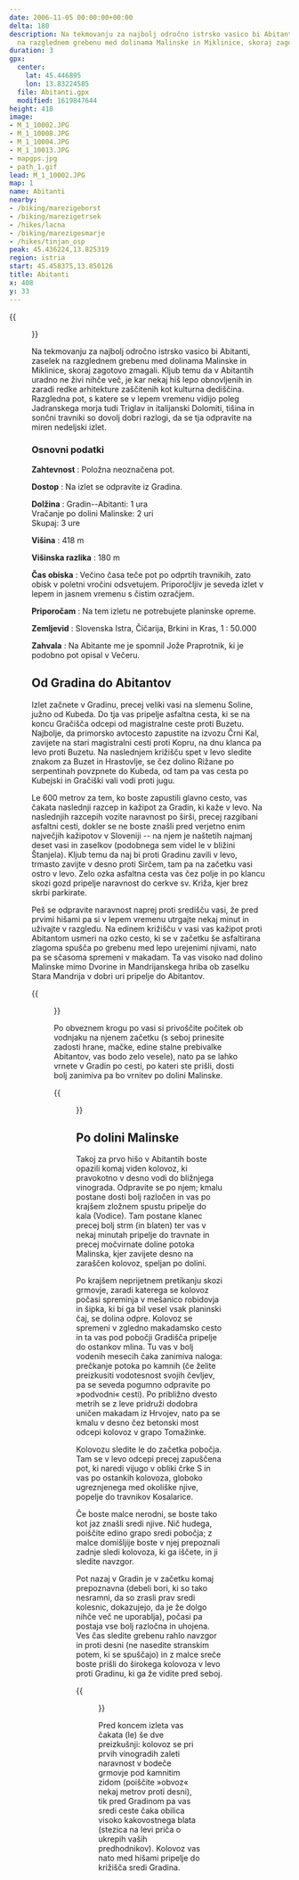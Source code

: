 ```yaml
---
date: 2006-11-05 00:00:00+00:00
delta: 180
description: Na tekmovanju za najbolj odročno istrsko vasico bi Abitanti, zaselek
  na razglednem grebenu med dolinama Malinske in Miklinice, skoraj zagotovo zmagali.
duration: 3
gpx:
  center:
    lat: 45.446895
    lon: 13.83224585
  file: Abitanti.gpx
  modified: 1619847644
height: 418
image:
- M_1_10002.JPG
- M_1_10008.JPG
- M_1_10004.JPG
- M_1_10013.JPG
- mapgps.jpg
- path_1.gif
lead: M_1_10002.JPG
map: 1
name: Abitanti
nearby:
- /biking/marezigeborst
- /biking/marezigetrsek
- /hikes/lacna
- /biking/marezigesmarje
- /hikes/tinjan_osp
peak: 45.436224,13.825319
region: istria
start: 45.458375,13.850126
title: Abitanti
x: 408
y: 33
---
```


{{<figure src="M_1_10002.JPG">}}

Na tekmovanju za najbolj odročno istrsko vasico bi Abitanti, zaselek na razglednem grebenu med dolinama Malinske in Miklinice, skoraj zagotovo zmagali. Kljub temu da v Abitantih uradno ne živi nihče več, je kar nekaj hiš lepo obnovljenih in zaradi redke arhitekture zaščitenih kot kulturna dediščina. Razgledna pot, s katere se v lepem vremenu vidijo poleg Jadranskega morja tudi Triglav in italijanski Dolomiti, tišina in sončni travniki so dovolj dobri razlogi, da se tja odpravite na miren nedeljski izlet.

### Osnovni podatki

**Zahtevnost**
:   Položna neoznačena pot.

**Dostop**
:   Na izlet se odpravite iz Gradina.

**Dolžina**
:   Gradin--Abitanti: 1 ura\
    Vračanje po dolini Malinske: 2 uri\
    Skupaj: 3 ure

**Višina**
:   418 m

**Višinska razlika**
:   180 m

**Čas obiska**
:   Večino časa teče pot po odprtih travnikih, zato obisk v poletni vročini odsvetujem. Priporočljiv je seveda izlet v lepem in jasnem vremenu s čistim ozračjem.

**Priporočam**
:   Na tem izletu ne potrebujete planinske opreme.

**Zemljevid**
:   Slovenska Istra, Čičarija, Brkini in Kras, 1 : 50.000

**Zahvala**
:   Na Abitante me je spomnil Jože Praprotnik, ki je podobno pot opisal v Večeru.

Od Gradina do Abitantov
-----------------------

Izlet začnete v Gradinu, precej veliki vasi na slemenu Soline, južno od Kubeda. Do tja vas pripelje asfaltna cesta, ki se na koncu Gračišča odcepi od magistralne ceste proti Buzetu. Najbolje, da primorsko avtocesto zapustite na izvozu Črni Kal, zavijete na stari magistralni cesti proti Kopru, na dnu klanca pa levo proti Buzetu. Na naslednjem križišču spet v levo sledite znakom za Buzet in Hrastovlje, se čez dolino Rižane po serpentinah povzpnete do Kubeda, od tam pa vas cesta po Kubejski in Gračiški vali vodi proti jugu.

Le 600 metrov za tem, ko boste zapustili glavno cesto, vas čakata naslednji razcep in kažipot za Gradin, ki kaže v levo. Na naslednjih razcepih vozite naravnost po širši, precej razgibani asfaltni cesti, dokler se ne boste znašli pred verjetno enim največjih kažipotov v Sloveniji -- na njem je naštetih najmanj deset vasi in zaselkov (podobnega sem videl le v bližini Štanjela). Kljub temu da naj bi proti Gradinu zavili v levo, trmasto zavijte v desno proti Sirčem, tam pa na začetku vasi ostro v levo. Zelo ozka asfaltna cesta vas čez polje in po klancu skozi gozd pripelje naravnost do cerkve sv. Križa, kjer brez skrbi parkirate.

Peš se odpravite naravnost naprej proti središču vasi, že pred prvimi hišami pa si v lepem vremenu utrgajte nekaj minut in uživajte v razgledu. Na edinem križišču v vasi vas kažipot proti Abitantom usmeri na ozko cesto, ki se v začetku še asfaltirana zlagoma spušča po grebenu med lepo urejenimi njivami, nato pa se sčasoma spremeni v makadam. Ta vas visoko nad dolino Malinske mimo Dvorine in Mandrijanskega hriba ob zaselku Stara Mandrija v dobri uri pripelje do Abitantov.

{{<figure src="M_1_10008.JPG" caption="Prvi pogled na Abitante">}}

Po obveznem krogu po vasi si privoščite počitek ob vodnjaku na njenem začetku (s seboj prinesite zadosti hrane, mačke, edine stalne prebivalke Abitantov, vas bodo zelo vesele), nato pa se lahko vrnete v Gradin po cesti, po kateri ste prišli, dosti bolj zanimiva pa bo vrnitev po dolini Malinske.

{{<figure src="M_1_10004.JPG">}}

Po dolini Malinske
------------------

Takoj za prvo hišo v Abitantih boste opazili komaj viden kolovoz, ki pravokotno v desno vodi do bližnjega vinograda. Odpravite se po njem; kmalu postane dosti bolj razločen in vas po krajšem zložnem spustu pripelje do kala (Vodice). Tam postane klanec precej bolj strm (in blaten) ter vas v nekaj minutah pripelje do travnate in precej močvirnate doline potoka Malinska, kjer zavijete desno na zaraščen kolovoz, speljan po dolini.

Po krajšem neprijetnem pretikanju skozi grmovje, zaradi katerega se kolovoz počasi spreminja v mešanico robidovja in šipka, ki bi ga bil vesel vsak planinski čaj, se dolina odpre. Kolovoz se spremeni v zgledno makadamsko cesto in ta vas pod pobočji Gradišča pripelje do ostankov mlina. Tu vas v bolj vodenih mesecih čaka zanimiva naloga: prečkanje potoka po kamnih (če želite preizkusiti vodotesnost svojih čevljev, pa se seveda pogumno odpravite po »podvodni« cesti). Po približno dvesto metrih se z leve pridruži dodobra uničen makadam iz Hrvojev, nato pa se kmalu v desno čez betonski most odcepi kolovoz v grapo Tomažinke.

Kolovozu sledite le do začetka pobočja. Tam se v levo odcepi precej zapuščena pot, ki naredi vijugo v obliki črke S in vas po ostankih kolovoza, globoko ugreznjenega med okoliške njive, popelje do travnikov Kosalarice.

Če boste malce nerodni, se boste tako kot jaz znašli sredi njive. Nič hudega, poiščite edino grapo sredi pobočja; z malce domišljije boste v njej prepoznali zadnje sledi kolovoza, ki ga iščete, in ji sledite navzgor.

Pot nazaj v Gradin je v začetku komaj prepoznavna (debeli bori, ki so tako nesramni, da so zrasli prav sredi kolesnic, dokazujejo, da je že dolgo nihče več ne uporablja), počasi pa postaja vse bolj razločna in uhojena. Ves čas sledite grebenu rahlo navzgor in proti desni (ne nasedite stranskim potem, ki se spuščajo) in z malce sreče boste prišli do širokega kolovoza v levo proti Gradinu, ki ga že vidite pred seboj.

{{<figure src="M_1_10013.JPG">}}

Pred koncem izleta vas čakata (le) še dve preizkušnji: kolovoz se pri prvih vinogradih zaleti naravnost v bodeče grmovje pod kamnitim zidom (poiščite »obvoz« nekaj metrov proti desni), tik pred Gradinom pa vas sredi ceste čaka obilica visoko kakovostnega blata (stezica na levi priča o ukrepih vaših predhodnikov). Kolovoz vas nato med hišami pripelje do križišča sredi Gradina.

